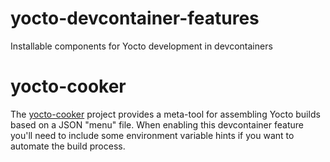 # yocto-devcontainer-features
Installable components for Yocto development in devcontainers

# yocto-cooker
The [yocto-cooker](https://github.com/cpb-/yocto-cooker/tree/master) project provides a
meta-tool for assembling Yocto builds based on a JSON "menu" file. When enabling this
devcontainer feature you'll need to include some environment variable hints if you want
to automate the build process.